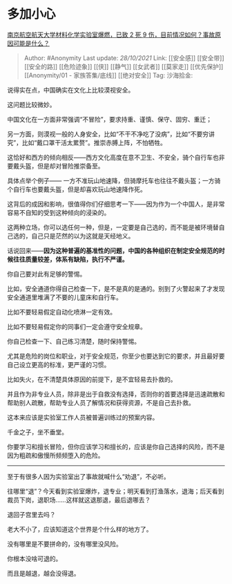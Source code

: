 # 多加小心
[南京航空航天大学材料化学实验室爆燃，已致 2 死 9 伤，目前情况如何？事故原因可能是什么？](https://www.zhihu.com/question/494272679/answer/2188947781)

> Author: #Anonymity
> Last update: *28/10/2021*
> Link: [[安全感]] [[安全带]] [[安全的路]] [[危险迹象]] [[侠]] [[静气]] [[女武者]] [[莫家走]] [[优先保护]] [[Anonymity/01 - 家族答集/底线]] [[绝对安全]]
> Tag:
> 沙海拾金:

说得实在点，中国确实在文化上比较漠视安全。

这问题比较微妙。

中国文化在一方面非常强调“不冒险”，要求持重、谨慎、保守、固穷、重迁；

另一方面，则漠视一般的人身安全，比如“不干不净吃了没病”，比如“不要穷讲究”，比如“戴口罩干活太累赘”。推崇赤膊上阵，不怕牺牲。

这恰好和西方的倾向相反——西方文化高度在意不卫生、不安全，骑个自行车也非要戴头盔，但是却对冒险推崇备至。

具体点举个例子—— 一方不准玩山地速降，但骑摩托车也往往不戴头盔；一方骑个自行车也要戴头盔，但是却喜欢玩山地速降作死。

这背后的成因和影响，很值得你们仔细思考一下——因为作为一个中国人，是非常容易不自知的受到这种倾向的浸染的。

这两种立场，你可以选任何一种，但是，一定要是自己选的，而不能是被环境替自己选的，自己只是茫然的以为这就是天经地义。

话说回来——**因为这种普遍的基准性的问题，中国的各种组织在制定安全规范的时候往往质量较差，体系有缺陷，执行不严谨。**

你自己要对此有足够的警惕。

比如，安全通道你得自己检查一下，是不是真的是通的。别到了火警起来了才发现安全通道里堆满了不要的儿童床和自行车。

比如不要轻易假定自动化喷淋一定有效。

比如不要轻易假定你的同事们一定会遵守安全规章。

你自己检查一下、自己练习清楚，随时保持警惕。

尤其是危险的岗位和职业，对于安全规范，你至少也要达到它的要求，并且最好要自己设立更高的标准，更严谨的习惯。

比如失火，在不清楚具体原因的前提下，是不宜轻易去扑救的。

并且作为非专业人员，除非是出于自救没有选择，否则你的首要选择是迅速疏散和帮助别人疏散，帮助专业人员了解情况和获得资源，不是自己去扑救。

这本来应该是实验室工作人员被普遍训练过的预案内容。

千金之子，坐不垂堂。

你要学习和擅长冒险，但你应该学习和擅长的，应该是你自己选择的风险，而不是因为粗疏和傲慢所频频堕入的危险。

---

至于有很多人因为实验室出了事故就喊什么“劝退”，不必听。

往哪里“退”？今天看到实验室爆炸，退专业；明天看到打渔落水，退海；后天看到裁员下岗，退职场……这样就这退那退，最后退哪去？

退回子宫里去吗？

老大不小了，应该知道这个世界是个什么样的地方了。

没有哪里是不要拼命的，没有哪里没风险。

你根本没啥可退的。

而且是越退，越会没得退。
